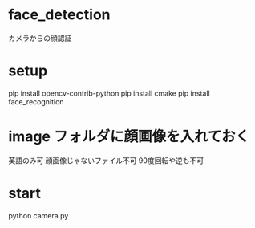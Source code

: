 # face_detection
カメラからの顔認証

# setup
pip install opencv-contrib-python
pip install cmake
pip install face_recognition

# image フォルダに顔画像を入れておく
英語のみ可
顔画像じゃないファイル不可
90度回転や逆も不可

# start
python camera.py